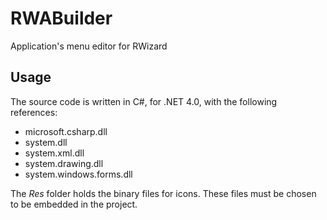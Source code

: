 RWABuilder
==========

Application's menu editor for RWizard

Usage
-----

The source code is written in C#, for .NET 4.0, with the following references:


- microsoft.csharp.dll
- system.dll
- system.xml.dll
- system.drawing.dll
- system.windows.forms.dll


The *Res* folder holds the binary files for icons. These files must be chosen to be embedded in the project.
